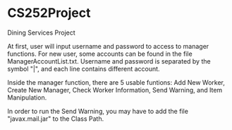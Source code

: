 # CS252Project
Dining Services Project


At first, user will input username and password to access to manager functions. For new user, some accounts can be found in the file ManagerAccountList.txt. Username and password is separated by the symbol "|", and each line contains different account.

Inside the manager function, there are 5 usable funtions: Add New Worker, Create New Manager, Check Worker Information, Send Warning, and Item Manipulation.

In order to run the Send Warning, you may have to add the file "javax.mail.jar" to the Class Path.